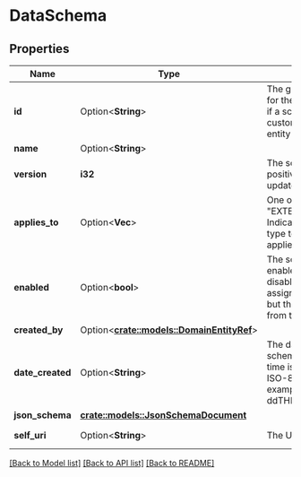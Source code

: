 # DataSchema

## Properties

Name | Type | Description | Notes
------------ | ------------- | ------------- | -------------
**id** | Option<**String**> | The globally unique identifier for the schema.  Only required if a schema is used for custom fields during external entity creation or updates. | [optional]
**name** | Option<**String**> |  | [optional]
**version** | **i32** | The schema's version, a positive integer. Required for updates. | 
**applies_to** | Option<**Vec<String>**> | One of \"CONTACT\" or \"EXTERNAL_ORGANIZATION\".  Indicates the built-in entity type to which this schema applies. | [optional][readonly]
**enabled** | Option<**bool**> | The schema's enabled/disabled status. A disabled schema cannot be assigned to any other entities, but the data on those entities from the schema still exists. | [optional]
**created_by** | Option<[**crate::models::DomainEntityRef**](DomainEntityRef.md)> |  | [optional]
**date_created** | Option<**String**> | The date and time this schema was created. Date time is represented as an ISO-8601 string. For example: yyyy-MM-ddTHH:mm:ss[.mmm]Z | [optional][readonly]
**json_schema** | [**crate::models::JsonSchemaDocument**](JsonSchemaDocument.md) |  | 
**self_uri** | Option<**String**> | The URI for this object | [optional][readonly]

[[Back to Model list]](../README.md#documentation-for-models) [[Back to API list]](../README.md#documentation-for-api-endpoints) [[Back to README]](../README.md)


